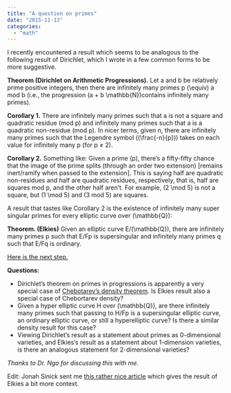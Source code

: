 ```yaml
---
title: "A question on primes"
date: "2015-11-13"
categories: 
  - "math"
---
```


I recently encountered a result which seems to be analogous to the following result of Dirichlet, which I wrote in a few common forms to be more suggestive.

**Theorem (Dirichlet on Arithmetic Progressions).** Let a​ and b​ be relatively prime positive integers, then there are infinitely many primes p \(\equiv\) a mod b​ (i.e., the progression \(a + b \mathbb{N}\)​ contains infinitely many primes).

**Corollary 1.** There are infinitely many primes such that a​ is not a square and quadratic residue (mod p) and infinitely many primes such that a​ is a quadratic non-residue (mod p). In nicer terms, given n, there are infinitely many primes such that the Legendre symbol \((\frac{-n}{p})\) takes on each value for infinitely many p (for p ≠ 2​).

**Corollary 2.** Something like: Given a prime \(p\)​, there’s a fifty-fifty chance that the image of the prime splits (through an order two extension) [remains inert/ramify when passed to the extension]. This is saying half are quadratic non-residues and half are quadratic residues, respectively, that is, half are squares mod p, and the other half aren’t. For example, \(2 \mod 5\) is not a square, but \(1 \mod 5\) and \(3 mod 5\) are squares.

A result that tastes like Corollary 2 is the existence of infinitely many super singular primes for every elliptic curve over \(\mathbb{Q}\):

**Theorem. (Elkies)** Given an elliptic curve E/\(\mathbb{Q}\), there are infinitely many primes p​ such that E/Fp​ is supersingular and infinitely many primes q​ such that E/Fq​ is ordinary.

[Here is the next step.](https://mathoverflow.net/questions/234306/elkies-supersingularity-theorem-in-higher-dimension-in-terms-of-the-associated)

**Questions:**

- Dirichlet’s theorem on primes in progressions is apparently a very special case of [Chebotarev’s density theorem](https://en.wikipedia.org/wiki/Chebotarev%27s_density_theorem). Is Elkies result also a special case of Chebortarev density?
- Given a hyper elliptic curve H over \(\mathbb{Q}\)​, are there infinitely many primes such that passing to H/Fp​ is a supersingular elliptic curve, an ordinary elliptic curve, or still a hyperelliptic curve? Is there a similar density result for this case?
- Viewing Dirichlet’s result as a statement about primes as 0-dimensional varieties, and Elkies’s result as a statement about 1-dimension varieties, is there an analogous statement for 2-dimensional varieties?

_Thanks to Dr. Ngo for discussing this with me._

Edit: Jonah Sinick sent me [this rather nice article](https://books.google.com/books?hl=en&lr&id=V32Qe4K4fh8C&oi=fnd&pg=PA81&ots=Z9fqrGNRPb&sig=LiURKE-zwymcwi3cKKGQ-sYoN3E#v=onepage&q&f=false) which gives the result of Elkies a bit more context.
